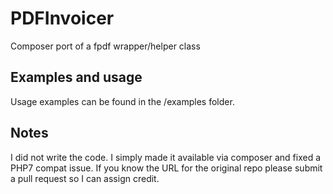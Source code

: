 # PDFInvoicer
Composer port of a fpdf wrapper/helper class

## Examples and usage
Usage examples can be found in the /examples folder.

## Notes
I did not write the code. I simply made it available via composer and fixed a PHP7 compat issue.
If you know the URL for the original repo please submit a pull request so I can assign credit.